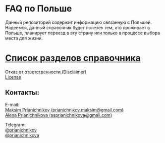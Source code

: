 # FAQ по Польше

Данный репозиторий содержит информацию связанную с Польшей.  
Надеемся, данный справочник будет полезен тем, кто проживает в Польше, планирует переезд в эту страну или только в процессе выбора места для жизни.  

# [Список разделов справочника](toc.md)

[Отказ от ответственности (Disclaimer)](disclaimer.md)  
[License](LICENSE.md)  

## Контакты:
E-mail:  
[Maksim Prianichnikov (prianichnikov.maksim@gmail.com)](mailto::prianichnikov.maksim@gmail.com)  
[Alena Prianichnikova (asprianichnikova@gmail.com)](mailto::asprianichnikova@gmail.com)  

Telegram:  
[@prianichnikov](https://t.me/prianichnikov)  
[@prianichnikova](https://t.me/prianichnikova)  